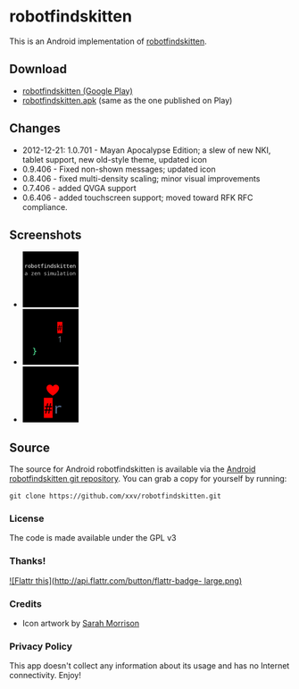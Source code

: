 # robotfindskitten

This is an Android implementation of
[robotfindskitten](http://robotfindskitten.org).

## Download

  * [robotfindskitten (Google Play)](https://play.google.com/store/apps/details?id=info.staticfree.android.robotfindskitten)
  * [robotfindskitten.apk](robotfindskitten.apk) (same as the one published on Play)

## Changes

  * 2012-12-21: 1.0.701 - Mayan Apocalypse Edition; a slew of new NKI, tablet support, new old-style theme, updated icon
  * 0.9.406 - Fixed non-shown messages; updated icon
  * 0.8.406 - fixed multi-density scaling; minor visual improvements
  * 0.7.406 - added QVGA support
  * 0.6.406 - added touchscreen support; moved toward RFK RFC compliance.

## Screenshots

  * [![screenshot 01](sshot01.thumb.png)](sshot01.png)
  * [![screenshot 02](sshot02.thumb.png)](sshot02.png)
  * [![screenshot 03](sshot03.thumb.png)](sshot03.png)

## Source

The source for Android robotfindskitten is available via the [Android
robotfindskitten git
repository](https://github.com/xxv/robotfindskitten). You can grab a
copy for yourself by running:

    git clone https://github.com/xxv/robotfindskitten.git

### License

The code is made available under the GPL v3

### Thanks!

[ ![Flattr this](http://api.flattr.com/button/flattr-badge-
large.png)](http://flattr.com/thing/633876/Android-robotfindskitten)

### Credits

  * Icon artwork by [Sarah Morrison](http://tashari.org/)

### Privacy Policy

This app doesn't collect any information about its usage and has no Internet connectivity. Enjoy!

